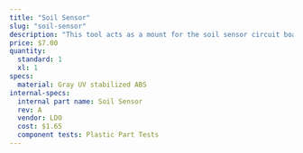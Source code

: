 ```yaml
---
title: "Soil Sensor"
slug: "soil-sensor"
description: "This tool acts as a mount for the soil sensor circuit board."
price: $7.00
quantity:
  standard: 1
  xl: 1
specs:
  material: Gray UV stabilized ABS
internal-specs:
  internal part name: Soil Sensor
  rev: A
  vendor: LDO
  cost: $1.65
  component tests: Plastic Part Tests
---
```

